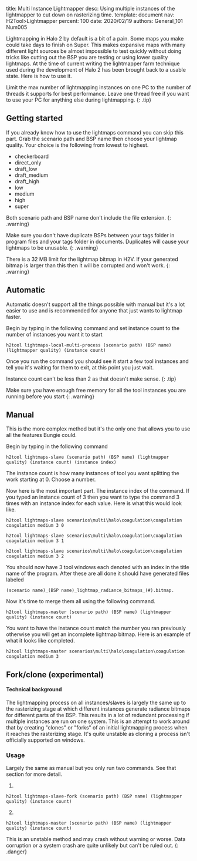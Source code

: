 title:      Multi Instance Lightmapper
desc:       Using multiple instances of the lightmapper to cut down on rasterizing time.
template:   document
nav:        H2Tool>Lightmapper
percent:    100
date:       2020/02/19
authors:    General_101
            Num005

Lightmapping in Halo 2 by default is a bit of a pain. Some maps you make could take days to finish on Super. This makes expansive maps with many different light sources be almost impossible to test quickly without doing tricks like
cutting out the BSP you are testing or using lower quality lightmaps. At the time of current writing the lightmapper farm technique used during the development of Halo 2 has been brought back to a usable state. Here is how to use it.

Limit the max number of lightmapping instances on one PC to the number of threads it supports for best performance. Leave one thread free if you want to use your PC for anything else during lightmapping.
{: .tip}

## Getting started

If you already know how to use the lightmaps command you can skip this part. Grab the scenario path and BSP name then choose your lightmap quality. Your choice is the following from lowest to highest.

- checkerboard
- direct_only
- draft_low
- draft_medium
- draft_high
- low
- medium
- high
- super

Both scenario path and BSP name don't include the file extension. 
{: .warning}

Make sure you don't have duplicate BSPs between your tags folder in program files and your tags folder in documents. Duplicates will cause your lightmaps to be unusable.
{: .warning}

There is a 32 MB limit for the lightmap bitmap in H2V. If your generated bitmap is larger than this then it will be corrupted and won't work. 
{: .warning}

## Automatic

Automatic doesn't support all the things possible with manual but it's a lot easier to use and is recommended for anyone that just wants to lightmap faster.

Begin by typing in the following command and set instance count to the number of instances you want it to start

```
h2tool lightmaps-local-multi-process (scenario path) (BSP name) (lightmapper quality) (instance count)
```
Once you run the command you should see it start a few tool instances and tell you it's waiting for them to exit, at this point you just wait.

Instance count can't be less than 2 as that doesn't make sense.
{: .tip}

Make sure you have enough free memory for all the tool instances you are running before you start
{: .warning}


## Manual

This is the more complex method but it's the only one that allows you to use all the features Bungie could.

Begin by typing in the following command

```
h2tool lightmaps-slave (scenario path) (BSP name) (lightmapper quality) (instance count) (instance index)
```


The instance count is how many instances of tool you want splitting the work starting at 0. Choose a number.

Now here is the most important part. The instance index of the command. If you typed an instance count of 3 then you want to type the command 3 times with an instance index for each value. Here is what this would look like.

```
h2tool lightmaps-slave scenarios\multi\halo\coagulation\coagulation coagulation medium 3 0

h2tool lightmaps-slave scenarios\multi\halo\coagulation\coagulation coagulation medium 3 1

h2tool lightmaps-slave scenarios\multi\halo\coagulation\coagulation coagulation medium 3 2
```
You should now have 3 tool windows each denoted with an index in the title name of the program. After these are all done it should have generated files labeled
 
```
(scenario name)_(BSP name)_lightmap_radiance_bitmaps_(#).bitmap.
```

Now it's time to merge them all using the following command.

```
h2tool lightmaps-master (scenario path) (BSP name) (lightmapper quality) (instance count)
```

You want to have the instance count match the number you ran previously otherwise you will get an incomplete lightmap bitmap. Here is an example of what it looks like completed.

```
h2tool lightmaps-master scenarios\multi\halo\coagulation\coagulation coagulation medium 3 
```

## Fork/clone (experimental)

#### Technical background

The lightmapping process on all instances/slaves is largely the same up to the rasterizing stage at which different instances generate radiance bitmaps for different parts of the BSP. This results in a lot of redundant processing if multiple instances are run on one system. This is an attempt to work around that by creating "clones" or "forks" of an initial lightmapping process when it reaches the rasterizing stage. It's quite unstable as cloning a process isn't officially supported on windows.

### Usage

Largely the same as manual but you only run two commands. See that section for more detail.

1.
```
h2tool lightmaps-slave-fork (scenario path) (BSP name) (lightmapper quality) (instance count)
```

2.
```
h2tool lightmaps-master (scenario path) (BSP name) (lightmapper quality) (instance count)
```

This is an unstable method and may crash without warning or worse. Data corruption or a system crash are quite unlikely but can't be ruled out.
{: .danger}
